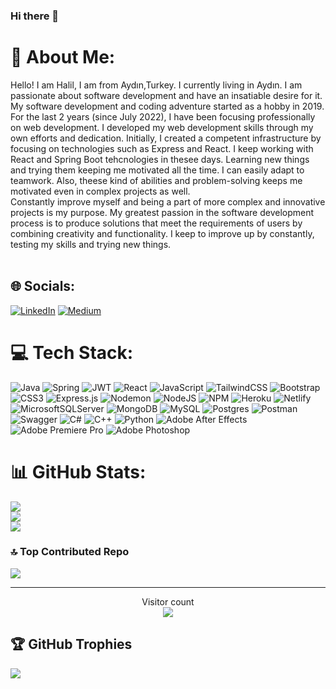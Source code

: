 ### Hi there 👋

# 💫 About Me:
 Hello! I am Halil, I am from Aydın,Turkey. I currently living in Aydın. I am passionate about software development and have an insatiable desire for it. My software development and coding adventure started as a hobby in 2019. For the last 2 years (since July 2022), I have been focusing professionally on web development. I developed my web development skills through my own efforts and dedication. Initially, I created a competent infrastructure by focusing on technologies such as Express and React. I keep working with React and Spring Boot tehcnologies in thesee days. Learning new things and trying them keeping me motivated all the time. I can easily adapt to teamwork. Also, theese kind of abilities and problem-solving keeps me motivated even in complex projects as well. <br>  Constantly improve myself and being a part of more complex and innovative projects is my purpose. My greatest passion in the software development process is to produce solutions that meet the requirements of users by combining creativity and functionality. I keep to improve up by constantly, testing my skills and trying new things.
<br>  <br>  

## 🌐 Socials:
[![LinkedIn](https://img.shields.io/badge/LinkedIn-%230077B5.svg?logo=linkedin&logoColor=white)](https://linkedin.com/in/halilkocoglu/) [![Medium](https://img.shields.io/badge/Medium-12100E?logo=medium&logoColor=white)](https://medium.com/@halilkocoglu98) 

# 💻 Tech Stack:
![Java](https://img.shields.io/badge/java-%23ED8B00.svg?style=flat&logo=openjdk&logoColor=white) ![Spring](https://img.shields.io/badge/spring-%236DB33F.svg?style=flat&logo=spring&logoColor=white) ![JWT](https://img.shields.io/badge/JWT-black?style=flat&logo=JSON%20web%20tokens) ![React](https://img.shields.io/badge/react-%2320232a.svg?style=flat&logo=react&logoColor=%2361DAFB) ![JavaScript](https://img.shields.io/badge/javascript-%23323330.svg?style=flat&logo=javascript&logoColor=%23F7DF1E) ![TailwindCSS](https://img.shields.io/badge/tailwindcss-%2338B2AC.svg?style=flat&logo=tailwind-css&logoColor=white) ![Bootstrap](https://img.shields.io/badge/bootstrap-%238511FA.svg?style=flat&logo=bootstrap&logoColor=white) ![CSS3](https://img.shields.io/badge/css3-%231572B6.svg?style=flat&logo=css3&logoColor=white) ![Express.js](https://img.shields.io/badge/express.js-%23404d59.svg?style=flat&logo=express&logoColor=%2361DAFB)  ![Nodemon](https://img.shields.io/badge/NODEMON-%23323330.svg?style=flat&logo=nodemon&logoColor=%BBDEAD) ![NodeJS](https://img.shields.io/badge/node.js-6DA55F?style=flat&logo=node.js&logoColor=white)  ![NPM](https://img.shields.io/badge/NPM-%23CB3837.svg?style=flat&logo=npm&logoColor=white) ![Heroku](https://img.shields.io/badge/heroku-%23430098.svg?style=flat&logo=heroku&logoColor=white) ![Netlify](https://img.shields.io/badge/netlify-%23000000.svg?style=flat&logo=netlify&logoColor=#00C7B7)   ![MicrosoftSQLServer](https://img.shields.io/badge/Microsoft%20SQL%20Server-CC2927?style=flat&logo=microsoft%20sql%20server&logoColor=white) ![MongoDB](https://img.shields.io/badge/MongoDB-%234ea94b.svg?style=flat&logo=mongodb&logoColor=white) ![MySQL](https://img.shields.io/badge/mysql-%2300000f.svg?style=flat&logo=mysql&logoColor=white) ![Postgres](https://img.shields.io/badge/postgres-%23316192.svg?style=flat&logo=postgresql&logoColor=white)  ![Postman](https://img.shields.io/badge/Postman-FF6C37?style=flat&logo=postman&logoColor=white) ![Swagger](https://img.shields.io/badge/-Swagger-%23Clojure?style=flat&logo=swagger&logoColor=white) ![C#](https://img.shields.io/badge/c%23-%23239120.svg?style=flat&logo=c-sharp&logoColor=white) ![C++](https://img.shields.io/badge/c++-%2300599C.svg?style=flat&logo=c%2B%2B&logoColor=white) ![Python](https://img.shields.io/badge/python-3670A0?style=flat&logo=python&logoColor=ffdd54) ![Adobe After Effects](https://img.shields.io/badge/Adobe%20After%20Effects-9999FF.svg?style=flat&logo=Adobe%20After%20Effects&logoColor=white) ![Adobe Premiere Pro](https://img.shields.io/badge/Adobe%20Premiere%20Pro-9999FF.svg?style=flat&logo=Adobe%20Premiere%20Pro&logoColor=white) ![Adobe Photoshop](https://img.shields.io/badge/adobe%20photoshop-%2331A8FF.svg?style=flat&logo=adobe%20photoshop&logoColor=white)


# 📊 GitHub Stats:
![](https://github-readme-stats.vercel.app/api?username=halilkocoglu&theme=dark&hide_border=false&include_all_commits=true&count_private=false) <br/>
![](https://github-readme-streak-stats.herokuapp.com/?user=halilkocoglu&theme=dark&hide_border=false)<br/>
![](https://github-readme-stats.vercel.app/api/top-langs/?username=halilkocoglu&theme=dark&hide_border=false&include_all_commits=true&count_private=false&layout=compact)<br/>


### 🔝 Top Contributed Repo
![](https://github-contributor-stats.vercel.app/api?username=halilkocoglu&limit=5&theme=dark&combine_all_yearly_contributions=true)

---
<p align="center"> 
  Visitor count
  <br>
  <img src="https://profile-counter.glitch.me/halilkocoglu/count.svg" />
</p>


## 🏆 GitHub Trophies
![](https://github-profile-trophy.vercel.app/?username=halilkocoglu&theme=radical&no-frame=false&no-bg=true&margin-w=4)



<!-- Proudly created with GPRM ( https://gprm.itsvg.in ) -->

